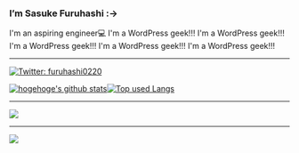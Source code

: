 ### I’m Sasuke Furuhashi :->  
   
I'm an aspiring engineer💻
I'm a WordPress geek!!! I'm a WordPress geek!!! I'm a WordPress geek!!! I'm a WordPress geek!!! I'm a WordPress geek!!! 
    
<!--     
**saske220/saske220** is a ✨ _special_ ✨ repository because its `README.md` (this file) appears on your GitHub profile.
　　    
Here are some ideas to get you started:    
　           
- 🔭 I’m currently working on ...　　　  　     
- 🌱 I’m currently learning ...  
- 👯 I’m looking to collaborate on ...　　  
- 🤔 I’m looking for help with ... 　  
- 💬 Ask me about ...　 
- 📫 How to reach me: ... 
- 😄 Pronouns: ...
- ⚡ Fun fact: ...　 
-->

<hr>

[![Twitter: furuhashi0220](https://img.shields.io/twitter/follow/furuhashi0220?style=social)](https://twitter.com/furuhashi0220)


[![hogehoge's github stats](https://github-readme-stats.vercel.app/api?username=saske220&hide=contribs&count_private=true&show_icons=true&theme=tokyonight)](https://github.com/saske220/)[![Top used Langs](https://github-readme-stats.vercel.app/api/top-langs/?username=saske220&layout=compact&theme=tokyonight)](https://github.com/saske220/)

<hr>


![](https://skillicons.dev/icons?i=html,css,js,sass,php,threejs,wordpress)
<hr> 

![](https://skillicons.dev/icons?i=ai,ps,figma,discord,github,,vscode)










